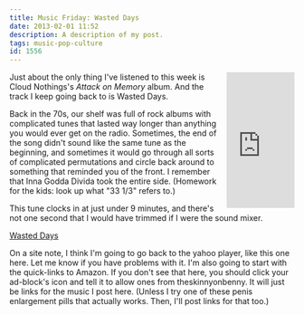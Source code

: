 ```yaml
---
title: Music Friday: Wasted Days
date: 2013-02-01 11:52
description: A description of my post.
tags: music-pop-culture
id: 1556
---
```

<iframe src="http://rcm.amazon.com/e/cm?t=theskinnyonbe-20&o=1&p=8&l=as1&asins=B006VA55W6&ref=tf_til&fc1=000000&IS2=1&lt1=_blank&m=amazon&lc1=0000FF&bc1=000000&bg1=FFFFFF&f=ifr" style="width:120px;height:240px;float:right;margin-left:8px;" scrolling="no" marginwidth="5" marginheight="0" frameborder="0" ></iframe>

Just about the only thing I've listened to this week is Cloud Nothings's <i>Attack on Memory</i> album.  And the track I keep going back to is Wasted Days.

Back in the 70s, our shelf was full of rock albums with complicated tunes that lasted way longer than anything you would ever get on the radio.  Sometimes, the end of the song didn't sound like the same tune as the beginning, and sometimes it would go through all sorts of complicated permutations and circle back around to something that reminded you of the front.  I remember that Inna Godda Divida took the entire side.  (Homework for the kids: look up what "33 1/3" refers to.) 

This tune clocks in at just under 9 minutes, and there's not one second that I would have trimmed if I were the sound mixer.
<script type="text/javascript" src="http://webplayer.yahooapis.com/player.js"></script>
<a href="/sound/02WastedDays.mp3">Wasted Days</a>

On a site note, I think I'm going to go back to the yahoo player, like this one here.  Let me know if you have problems with it.  I'm also going to start with the quick-links to Amazon.  If you don't see that here, you should click your ad-block's icon and tell it to allow ones from theskinnyonbenny.  It will just be links for the music I post here.  (Unless I try one of these penis enlargement pills that actually works.  Then, I'll post links for that too.)


